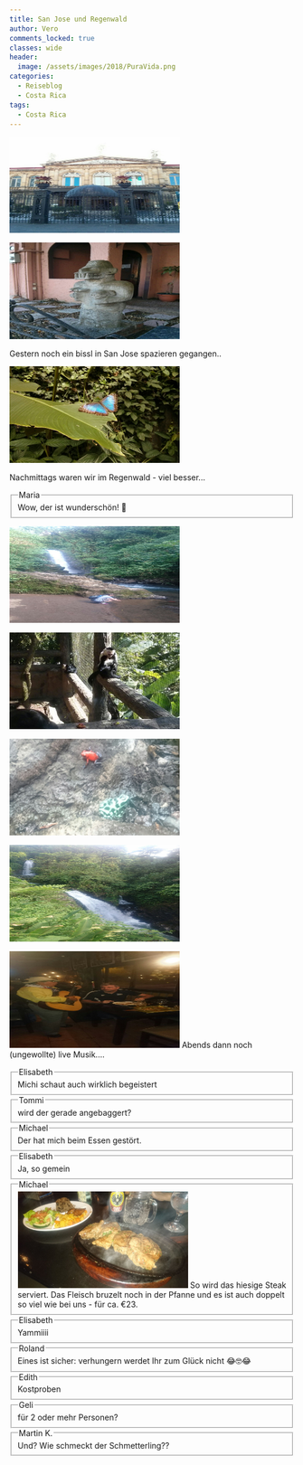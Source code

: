 ```yaml
---
title: San Jose und Regenwald
author: Vero
comments_locked: true
classes: wide
header:
  image: /assets/images/2018/PuraVida.png
categories:
  - Reiseblog
  - Costa Rica
tags:
  - Costa Rica
---
```


<a href="/assets/images/2018/03/IMG-20180329-WA0001.jpg"><img src='/assets/images/2018/03/IMG-20180329-WA0001.jpg' width='301' height='171' alt='IMG-20180329-WA0001' border='0' /></a> 

<a href="/assets/images/2018/03/IMG-20180329-WA0000.jpg"><img src='/assets/images/2018/03/IMG-20180329-WA0000.jpg' width='301' height='171' alt='IMG-20180329-WA0000' border='0' /></a> 

Gestern noch ein bissl in San Jose spazieren gegangen..

<a href="/assets/images/2018/03/IMG-20180329-WA0002.jpg"><img src='/assets/images/2018/03/IMG-20180329-WA0002.jpg' width='301' height='171' alt='IMG-20180329-WA0002' border='0' /></a> 

Nachmittags waren wir im Regenwald - viel besser...

<fieldset><legend>Maria</legend>
Wow, der ist wunderschön! 🦋
</fieldset>

<a href="/assets/images/2018/03/IMG-20180329-WA0006.jpg"><img src='/assets/images/2018/03/IMG-20180329-WA0006.jpg' width='301' height='171' alt='IMG-20180329-WA0006' border='0' /></a> 

<a href="/assets/images/2018/03/IMG-20180329-WA0005.jpg"><img src='/assets/images/2018/03/IMG-20180329-WA0005.jpg' width='301' height='171' alt='IMG-20180329-WA0005' border='0' /></a> 

<a href="/assets/images/2018/03/IMG-20180329-WA0004.jpg"><img src='/assets/images/2018/03/IMG-20180329-WA0004.jpg' width='301' height='171' alt='IMG-20180329-WA0004' border='0' /></a> 

<a href="/assets/images/2018/03/IMG-20180329-WA0003.jpg"><img src='/assets/images/2018/03/IMG-20180329-WA0003.jpg' width='301' height='171' alt='IMG-20180329-WA0003' border='0' /></a> 

<a href="/assets/images/2018/03/IMG-20180329-WA0007.jpg"><img src='/assets/images/2018/03/IMG-20180329-WA0007.jpg' width='301' height='171' alt='IMG-20180329-WA0007' border='0' /></a> Abends dann noch (ungewollte) live Musik....

<fieldset><legend>Elisabeth</legend>
Michi schaut auch wirklich begeistert
</fieldset>

<fieldset><legend>Tommi</legend>
wird der gerade angebaggert?
</fieldset>

<fieldset class="level2"><legend>Michael</legend>
Der hat mich beim Essen gestört.
</fieldset>

<fieldset class="level2"><legend>Elisabeth</legend>
Ja, so gemein
</fieldset>

<fieldset><legend>Michael</legend>
<a href="/assets/images/2018/03/IMG-20180329-WA0008.jpg"><img src='/assets/images/2018/03/IMG-20180329-WA0008.jpg' width='301' height='171' alt='IMG-20180329-WA0008' border='0' /></a> So wird das hiesige Steak serviert. Das Fleisch bruzelt noch in der Pfanne und es ist auch doppelt so viel wie bei uns - für ca. €23.
</fieldset>

<fieldset class="level2"><legend>Elisabeth</legend>
Yammiiii
</fieldset>

<fieldset class="level2"><legend>Roland</legend>
Eines ist sicher: verhungern werdet Ihr zum Glück nicht 😂🤓😂
</fieldset>

<fieldset class="level2"><legend>Edith</legend>
Kostproben
</fieldset>

<fieldset class="level2"><legend>Geli</legend>
für 2 oder mehr Personen?
</fieldset>

<fieldset><legend>Martin K.</legend>
Und? Wie schmeckt der Schmetterling??
</fieldset>
